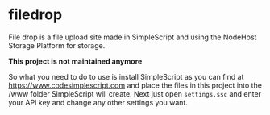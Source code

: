 # filedrop
File drop is a file upload site made in SimpleScript and using the NodeHost Storage Platform for storage.

**This project is not maintained anymore**

So what you need to do to use is install SimpleScript as you can find at https://www.codesimplescript.com and place the files in this project into the /www folder SimpleScript will create. Next just open `settings.ssc` and enter your API key and change any other settings you want.
